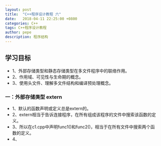 ```yaml
---
layout: post
title:  "C++程序设计教程 六"
date:   2018-04-11 22:25:00 +0800
categories: C++
tags: C++程序设计教程
author: pepe
description: 程序结构
---
```

## **学习目标**

* 1、外部存储类型和静态存储类型在多文件程序中的联络作用。
* 2、作用域、可见性与生命期的概念。
* 3、使用头文件、理解多文件结构和编译预处理概念。

### 一：**外部存储类型 extern**

* 1、默认的函数声明或定义总是extern的。
* 2、extern相当于告诉连接程序，在所有组成该程序的文件中搜索该函数的定义。
* 3、所以在c1.cpp中声明func1()和func2()，相当于在所有文件中搜索两个函数的定义。
* 4、

















